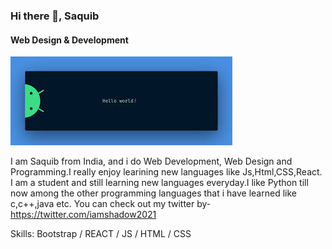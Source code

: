 ### Hi there 👋, Saquib
#### Web Design & Development
![Web Design & Development](https://github.com/CodeNerd9/CodeNerd9/blob/main/images.jfif)

I am Saquib from India, and i do Web Development, Web Design and Programming.I really enjoy learining new languages like Js,Html,CSS,React. I am a student and still learning new languages everyday.I like Python till now among the other programming languages that i  have learned like c,c++,java etc. 
You can check out my twitter by- https://twitter.com/iamshadow2021 

Skills: Bootstrap / REACT / JS / HTML / CSS

 




